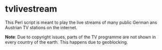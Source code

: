 # tvlivestream

This Perl script is meant to play the live streams of many public German ans
Austrian TV stations on the internet.

**Note**: Due to copyright issues, parts of the TV programme are not shown in
every country of the earth. This happens due to geoblocking.
